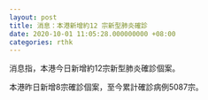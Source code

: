 ```yaml
---
layout: post
title: 消息：本港新增約12 宗新型肺炎確診
date: 2020-10-01 11:05:28.000000000 +08:00
categories: rthk
---
```


消息指，本港今日新增約12宗新型肺炎確診個案。

本港昨日新增8宗確診個案，至今累計確診病例5087宗。
